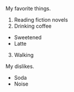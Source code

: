 My favorite things.
1. Reading fiction novels
2. Drinking coffee
 * Sweetened
 * Latte
3. Walking

My dislikes.
* Soda
* Noise
